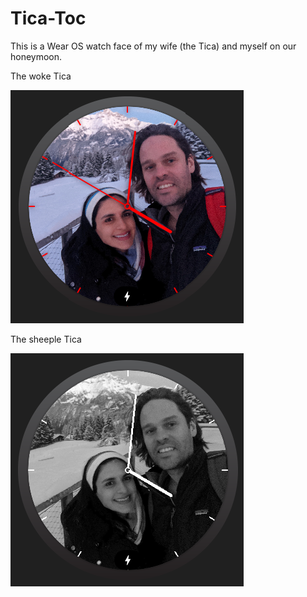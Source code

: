 # Tica-Toc
This is a Wear OS watch face of my wife (the Tica) and myself on our honeymoon.

The woke Tica

![Woke Tica Toc](Woke-Tica-Toc.png)

The sheeple Tica

![Sheeple Tica Toc](Sheeple-Tica-Toc.png)

